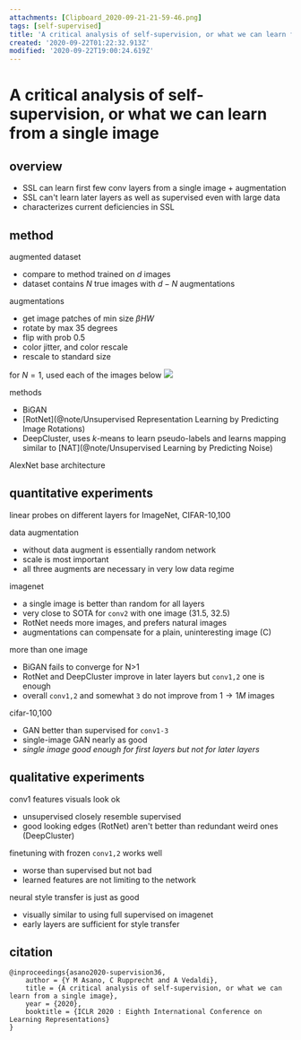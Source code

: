 ```yaml
---
attachments: [Clipboard_2020-09-21-21-59-46.png]
tags: [self-supervised]
title: 'A critical analysis of self-supervision, or what we can learn from a single image'
created: '2020-09-22T01:22:32.913Z'
modified: '2020-09-22T19:00:24.619Z'
---
```


# A critical analysis of self-supervision, or what we can learn from a single image

## overview

- SSL can learn first few conv layers from a single image + augmentation
- SSL can't learn later layers as well as supervised even with large data
- characterizes current deficiencies in SSL

## method

augmented dataset
- compare to method trained on $d$ images
- dataset contains $N$ true images with $d - N$ augmentations

augmentations
- get image patches of min size $\beta H W$
- rotate by max 35 degrees
- flip with prob 0.5
- color jitter, and color rescale
- rescale to standard size

for $N=1$, used each of the images below
![](@attachment/Clipboard_2020-09-21-21-59-46.png)

methods
- BiGAN
- [RotNet](@note/Unsupervised Representation Learning by Predicting Image Rotations)
- DeepCluster, uses $k$-means to learn pseudo-labels and learns mapping similar to [NAT](@note/Unsupervised Learning by Predicting Noise)

AlexNet base architecture 

## quantitative experiments

linear probes on different layers for ImageNet, CIFAR-10,100

data augmentation
- without data augment is essentially random network
- scale is most important 
- all three augments are necessary in very low data regime

imagenet
- a single image is better than random for all layers
- very close to SOTA for `conv2` with one image (31.5, 32.5)
- RotNet needs more images, and prefers natural images
- augmentations can compensate for a plain, uninteresting image (C)

more than one image 
- BiGAN fails to converge for N>1
- RotNet and DeepCluster improve in later layers but `conv1,2` one is enough
- overall `conv1,2` and somewhat `3` do not improve from $1 \to 1M$ images

cifar-10,100
- GAN better than supervised for `conv1-3`
- single-image GAN nearly as good
- *single image good enough for first layers but not for later layers*

## qualitative experiments

conv1 features visuals look ok
- unsupervised closely resemble supervised
- good looking edges (RotNet) aren't better than redundant weird ones (DeepCluster)

finetuning with frozen `conv1,2` works well
- worse than supervised but not bad
- learned features are not limiting to the network

neural style transfer is just as good
- visually similar to using full supervised on imagenet
- early layers are sufficient for style transfer

## citation

```
@inproceedings{asano2020-supervision36,
    author = {Y M Asano, C Rupprecht and A Vedaldi},
    title = {A critical analysis of self-supervision, or what we can learn from a single image},
    year = {2020},
    booktitle = {ICLR 2020 : Eighth International Conference on Learning Representations}
}
```
